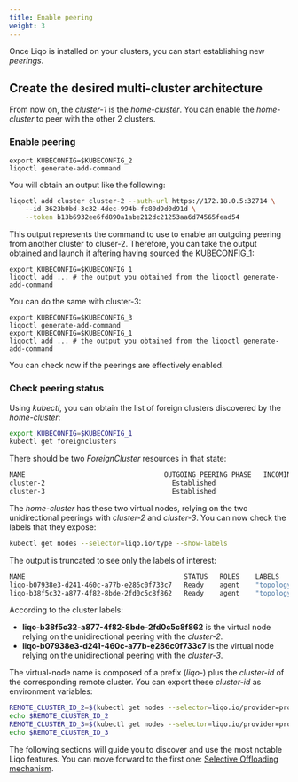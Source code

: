 ```yaml
---
title: Enable peering
weight: 3
---
```


Once Liqo is installed on your clusters, you can start establishing new *peerings*. 


## Create the desired multi-cluster architecture

From now on, the *cluster-1* is the *home-cluster*. 
You can enable the *home-cluster* to peer with the other 2 clusters.

### Enable peering

```
export KUBECONFIG=$KUBECONFIG_2
liqoctl generate-add-command
```

You will obtain an output like the following:

```bash
liqoctl add cluster cluster-2 --auth-url https://172.18.0.5:32714 \ 
    --id 3623b0bd-3c32-4dec-994b-fc80d9d0d91d \
    --token b13b6932ee6fd890a1abe212dc21253aa6d74565fead54
```

This output represents the command to use to enable an outgoing peering from another cluster to cluser-2.
Therefore, you can take the output obtained and launch it aftering having sourced the KUBECONFIG_1:

```
export KUBECONFIG=$KUBECONFIG_1
liqoctl add ... # the output you obtained from the liqoctl generate-add-command
```

You can do the same with cluster-3:

```
export KUBECONFIG=$KUBECONFIG_3
liqoctl generate-add-command
export KUBECONFIG=$KUBECONFIG_1
liqoctl add ... # the output you obtained from the liqoctl generate-add-command
```

You can check now if the peerings are effectively enabled.

### Check peering status

Using *kubectl*, you can obtain the list of foreign clusters discovered by the *home-cluster*:

```bash
export KUBECONFIG=$KUBECONFIG_1
kubectl get foreignclusters
```

There should be two *ForeignCluster* resources in that state:

```bash
NAME                                   OUTGOING PEERING PHASE   INCOMING PEERING PHASE   NETWORKING STATUS   AUTHENTICATION STATUS
cluster-2                                Established                   None                 Established           Established             
cluster-3                                Established                   None                 Established           Established             
```

The *home-cluster* has these two virtual nodes, relying on the two unidirectional peerings with *cluster-2* and *cluster-3*.
You can now check the labels that they expose:

```bash
kubectl get nodes --selector=liqo.io/type --show-labels
```

The output is truncated to see only the labels of interest:

```bash
NAME                                        STATUS   ROLES    LABELS
liqo-b07938e3-d241-460c-a77b-e286c0f733c7   Ready    agent    "topology.liqo.io/region"="eu-east", "liqo.io/provider"="provider-3"
liqo-b38f5c32-a877-4f82-8bde-2fd0c5c8f862   Ready    agent    "topology.liqo.io/region"="us-west", "liqo.io/provider"="provider-2"
```

According to the cluster labels:

* **liqo-b38f5c32-a877-4f82-8bde-2fd0c5c8f862** is the virtual node relying on the unidirectional peering with the *cluster-2*.
* **liqo-b07938e3-d241-460c-a77b-e286c0f733c7** is the virtual node relying on the unidirectional peering with the *cluster-3*.

The virtual-node name is composed of a prefix (*liqo-*) plus the *cluster-id* of the corresponding remote cluster.
You can export these *cluster-id* as environment variables:

```bash
REMOTE_CLUSTER_ID_2=$(kubectl get nodes --selector=liqo.io/provider=provider-2 -o name | cut -d "-" -f2-)
echo $REMOTE_CLUSTER_ID_2 
REMOTE_CLUSTER_ID_3=$(kubectl get nodes --selector=liqo.io/provider=provider-3 -o name | cut -d "-" -f2-)
echo $REMOTE_CLUSTER_ID_3 
```

The following sections will guide you to discover and use the most notable Liqo features.
You can move forward to the first one: [Selective Offloading mechanism](../select_clusters).


